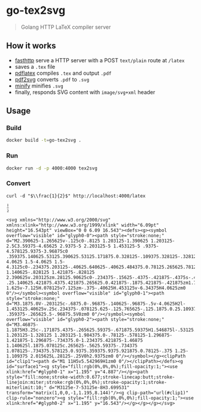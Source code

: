 # go-tex2svg

> Golang HTTP LaTeX compiler server

## How it works

- [fasthttp](https://github.com/fasthttp) serve a HTTP server with a POST `text/plain` route at `/latex` 
- saves a `.tex` file
- [pdflatex](https://linux.die.net/man/1/pdflatex) compiles `.tex` and output `.pdf`
- [pdf2svg](https://github.com/dawbarton/pdf2svg) converts `.pdf` to `.svg`
- [minify](https://github.com/tdewolff/minify) minifies `.svg`
- finally, responds SVG content with `image/svg+xml` header

## Usage

### Build 

```bash
docker build -t=go-tex2svg .
```

### Run

```bash
docker run -d -p 4000:4000 tex2svg
```

### Convert

```
curl -d "$\\frac{1}{2}$" http://localhost:4000/latex
```

<svg xmlns="http://www.w3.org/2000/svg" xmlns:xlink="http://www.w3.org/1999/xlink" width="6.09pt" height="16.543pt" viewBox="0 0 6.09 16.543"><defs><g><symbol overflow="visible" id="glyph0-0"><path style="stroke:none;" d="M2.390625-1.265625v-.125c0-.8125 1.203125-1.390625 1.203125-2.5C3.59375-4.65625 2.9375-5 2.203125-5 1.453125-5 .9375-4.578125.9375-3.96875c0 .359375.140625.53125.390625.53125.171875.0.328125-.109375.328125-.328125C1.65625-4.0625 1.5-4.0625 1.5-4.3125c0-.234375.203125-.40625.640625-.40625.484375.0.78125.265625.78125.859375.0 1.140625-.828125 1.421875-.828125 2.390625v.203125zm.28125.90625c0-.234375-.15625-.4375-.421875-.4375s-.4375.203125-.4375.4375c0 .25.140625.421875.4375.421875.265625.0.421875-.1875.421875-.421875zm1.765625 1.625v-7.125H.078125v7.125zm-.375-.40625H.453125v-6.34375H4.0625zm0 0"/></symbol><symbol overflow="visible" id="glyph0-1"><path style="stroke:none;" d="M3.1875.0V-.203125c-.6875.0-.96875-.140625-.96875-.5v-4.0625H2l-1.453125.40625v.25c.234375-.078125.625-.125.765625-.125.1875.0.25.109375.25.359375V-.703125c0 .359375-.265625.5-.96875.5V0zm0 0"/></symbol><symbol overflow="visible" id="glyph0-2"><path style="stroke:none;" d="M3.46875-1.1875H3.25c-.171875.4375-.265625.59375-.671875.59375H1.546875l-.53125.03125V-.609375l1-.921875c.78125-.8125 1.203125-1.328125 1.203125-1.984375.0-.78125-.578125-1.296875-1.421875-1.296875-.734375.0-1.234375.421875-1.46875 1.140625l.1875.078125c.265625-.5625.59375-.734375 1.078125-.734375.578125.0.9375.359375.9375.921875.0.78125-.375 1.25-1.109375 2.015625L.28125-.25V0h2.9375zm0 0"/></symbol></g><clipPath id="clip1"><path d="M1 11H5v5.542969H1zm0 0"/></clipPath></defs><g id="surface1"><g style="fill:rgb(0%,0%,0%);fill-opacity:1;"><use xlink:href="#glyph0-1" x="1.195" y="4.887"/></g><path style="fill:none;stroke-width:0.677;stroke-linecap:butt;stroke-linejoin:miter;stroke:rgb(0%,0%,0%);stroke-opacity:1;stroke-miterlimit:10;" d="M3125e-7-53125e-8H3.699531" transform="matrix(1,0,0,-1,1.195,8.144)"/><g clip-path="url(#clip1)" clip-rule="nonzero"><g style="fill:rgb(0%,0%,0%);fill-opacity:1;"><use xlink:href="#glyph0-2" x="1.195" y="16.543"/></g></g></g></svg>

```
<svg xmlns="http://www.w3.org/2000/svg" xmlns:xlink="http://www.w3.org/1999/xlink" width="6.09pt" height="16.543pt" viewBox="0 0 6.09 16.543"><defs><g><symbol overflow="visible" id="glyph0-0"><path style="stroke:none;" d="M2.390625-1.265625v-.125c0-.8125 1.203125-1.390625 1.203125-2.5C3.59375-4.65625 2.9375-5 2.203125-5 1.453125-5 .9375-4.578125.9375-3.96875c0 .359375.140625.53125.390625.53125.171875.0.328125-.109375.328125-.328125C1.65625-4.0625 1.5-4.0625 1.5-4.3125c0-.234375.203125-.40625.640625-.40625.484375.0.78125.265625.78125.859375.0 1.140625-.828125 1.421875-.828125 2.390625v.203125zm.28125.90625c0-.234375-.15625-.4375-.421875-.4375s-.4375.203125-.4375.4375c0 .25.140625.421875.4375.421875.265625.0.421875-.1875.421875-.421875zm1.765625 1.625v-7.125H.078125v7.125zm-.375-.40625H.453125v-6.34375H4.0625zm0 0"/></symbol><symbol overflow="visible" id="glyph0-1"><path style="stroke:none;" d="M3.1875.0V-.203125c-.6875.0-.96875-.140625-.96875-.5v-4.0625H2l-1.453125.40625v.25c.234375-.078125.625-.125.765625-.125.1875.0.25.109375.25.359375V-.703125c0 .359375-.265625.5-.96875.5V0zm0 0"/></symbol><symbol overflow="visible" id="glyph0-2"><path style="stroke:none;" d="M3.46875-1.1875H3.25c-.171875.4375-.265625.59375-.671875.59375H1.546875l-.53125.03125V-.609375l1-.921875c.78125-.8125 1.203125-1.328125 1.203125-1.984375.0-.78125-.578125-1.296875-1.421875-1.296875-.734375.0-1.234375.421875-1.46875 1.140625l.1875.078125c.265625-.5625.59375-.734375 1.078125-.734375.578125.0.9375.359375.9375.921875.0.78125-.375 1.25-1.109375 2.015625L.28125-.25V0h2.9375zm0 0"/></symbol></g><clipPath id="clip1"><path d="M1 11H5v5.542969H1zm0 0"/></clipPath></defs><g id="surface1"><g style="fill:rgb(0%,0%,0%);fill-opacity:1;"><use xlink:href="#glyph0-1" x="1.195" y="4.887"/></g><path style="fill:none;stroke-width:0.677;stroke-linecap:butt;stroke-linejoin:miter;stroke:rgb(0%,0%,0%);stroke-opacity:1;stroke-miterlimit:10;" d="M3125e-7-53125e-8H3.699531" transform="matrix(1,0,0,-1,1.195,8.144)"/><g clip-path="url(#clip1)" clip-rule="nonzero"><g style="fill:rgb(0%,0%,0%);fill-opacity:1;"><use xlink:href="#glyph0-2" x="1.195" y="16.543"/></g></g></g></svg>
```